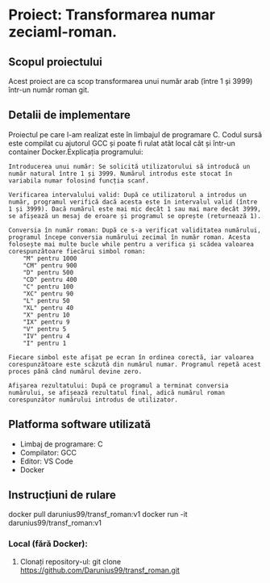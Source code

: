 # Proiect: Transformarea numar zeciaml-roman.

## Scopul proiectului
Acest proiect are ca scop transformarea unui număr arab (între 1 și 3999) într-un număr roman git.

## Detalii de implementare
Proiectul pe care l-am realizat este în limbajul de programare C. Codul sursă este compilat cu ajutorul GCC și poate fi rulat atât local cât și într-un container Docker.Explicația programului:

    Introducerea unui număr: Se solicită utilizatorului să introducă un număr natural între 1 și 3999. Numărul introdus este stocat în variabila numar folosind funcția scanf.

    Verificarea intervalului valid: După ce utilizatorul a introdus un număr, programul verifică dacă acesta este în intervalul valid (între 1 și 3999). Dacă numărul este mai mic decât 1 sau mai mare decât 3999, se afișează un mesaj de eroare și programul se oprește (returnează 1).

    Conversia în număr roman: După ce s-a verificat validitatea numărului, programul începe conversia numărului zecimal în număr roman. Acesta folosește mai multe bucle while pentru a verifica și scădea valoarea corespunzătoare fiecărui simbol roman:
        "M" pentru 1000
        "CM" pentru 900
        "D" pentru 500
        "CD" pentru 400
        "C" pentru 100
        "XC" pentru 90
        "L" pentru 50
        "XL" pentru 40
        "X" pentru 10
        "IX" pentru 9
        "V" pentru 5
        "IV" pentru 4
        "I" pentru 1

    Fiecare simbol este afișat pe ecran în ordinea corectă, iar valoarea corespunzătoare este scăzută din numărul numar. Programul repetă acest proces până când numărul devine zero.

    Afișarea rezultatului: După ce programul a terminat conversia numărului, se afișează rezultatul final, adică numărul roman corespunzător numărului introdus de utilizator.

## Platforma software utilizată
- Limbaj de programare: C
- Compilator: GCC
- Editor: VS Code
- Docker 

## Instrucțiuni de rulare
docker pull darunius99/transf_roman:v1
docker run -it darunius99/transf_roman:v1

### Local (fără Docker):
1. Clonați repository-ul:
   git clone https://github.com/Darunius99/transf_roman.git
